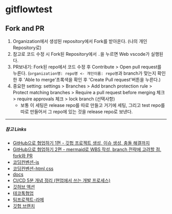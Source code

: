 # gitflowtest

## Fork and PR
1. Organization에서 생성된 repository에서 Fork를 받아온다. (나의 개인 Repository로)
2. 참고로 코드 수정 시 Fork된 Repository에서 `.`을 누르면 Web vscode가 실행된다.
3. PR보내기: Fork된 repo에서 코드 수정 후 Contribute > Open pull request를 누른다. (`organization명: repo명 <- 개인이름: repo명`과 branch가 맞는지 확인한 후 'Able to merge'초록색을 확인 후 'Create Pull request'버튼을 누른다.)
4. 중요한 setting: settings > Branches > Add branch protection rule > Protect matching branches > Require a pull request before merging 체크 > require approvals 체크 > lock branch (선택사항)
    - 보통 이 세팅은 release repo를 따로 만들고 거기에 세팅, 그리고 test repo를 따로 만들어서 그 repo에 있는 것을 release repo로 보낸다.

---
##### 참고 Links
- [GitHub으로 협업하기 1편 - 깃헙 프로젝트 생성, 이슈 생성, 충돌 해결까지](https://www.youtube.com/watch?v=6sBNPvxjyt0&t=50s)
- [GitHub으로 협업하기 2편 - mermaid로 WBS 작성, branch 전략에 고려할 점, fork와 PR](https://www.youtube.com/watch?v=DHnILM-tquI)
- [코딩컨벤션-js](https://www.youtube.com/watch?v=o2qDI35b-3A)
- [코딩컨벤션-html,css](https://www.youtube.com/watch?v=g4gd-vhMouU)
-   [docs](https://paullabworkspace.notion.site/GitHub-435ec8074bcf4353afb947f601a030df?pvs=4)
- [CI/CD 5분 개념 정리 (현업에서 쓰는 개발 프로세스)](https://www.youtube.com/watch?v=0Emq5FypiMM)
- [깃허브 액션](https://www.youtube.com/watch?v=iLqGzEkusIw&t=16s)
- [테코톡협업](https://www.youtube.com/watch?v=3doDm--wuJE)
- [팀프로젝트-라메](https://www.youtube.com/watch?v=9FZaYz0s8s4)
- [깃헙 브랜치](https://www.youtube.com/watch?v=RYfO6-hPBdw)